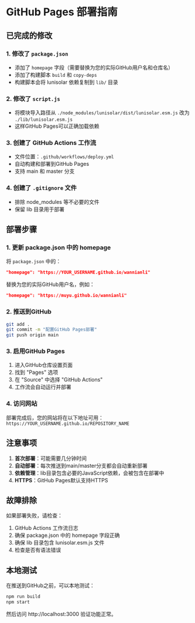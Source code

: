# GitHub Pages 部署指南

## 已完成的修改

### 1. 修改了 `package.json`
- 添加了 `homepage` 字段（需要替换为您的实际GitHub用户名和仓库名）
- 添加了构建脚本 `build` 和 `copy-deps`
- 构建脚本会将 lunisolar 依赖复制到 `lib/` 目录

### 2. 修改了 `script.js`
- 将模块导入路径从 `./node_modules/lunisolar/dist/lunisolar.esm.js` 改为 `./lib/lunisolar.esm.js`
- 这样GitHub Pages可以正确加载依赖

### 3. 创建了 GitHub Actions 工作流
- 文件位置：`.github/workflows/deploy.yml`
- 自动构建和部署到GitHub Pages
- 支持 main 和 master 分支

### 4. 创建了 `.gitignore` 文件
- 排除 node_modules 等不必要的文件
- 保留 lib 目录用于部署

## 部署步骤

### 1. 更新 package.json 中的 homepage
将 `package.json` 中的：
```json
"homepage": "https://YOUR_USERNAME.github.io/wannianli"
```
替换为您的实际GitHub用户名，例如：
```json
"homepage": "https://muyu.github.io/wannianli"
```

### 2. 推送到GitHub
```bash
git add .
git commit -m "配置GitHub Pages部署"
git push origin main
```

### 3. 启用GitHub Pages
1. 进入GitHub仓库设置页面
2. 找到 "Pages" 选项
3. 在 "Source" 中选择 "GitHub Actions"
4. 工作流会自动运行并部署

### 4. 访问网站
部署完成后，您的网站将在以下地址可用：
`https://YOUR_USERNAME.github.io/REPOSITORY_NAME`

## 注意事项

1. **首次部署**：可能需要几分钟时间
2. **自动部署**：每次推送到main/master分支都会自动重新部署
3. **依赖管理**：lib目录包含必要的JavaScript依赖，会被包含在部署中
4. **HTTPS**：GitHub Pages默认支持HTTPS

## 故障排除

如果部署失败，请检查：
1. GitHub Actions 工作流日志
2. 确保 package.json 中的 homepage 字段正确
3. 确保 lib 目录包含 lunisolar.esm.js 文件
4. 检查是否有语法错误

## 本地测试

在推送到GitHub之前，可以本地测试：
```bash
npm run build
npm start
```
然后访问 http://localhost:3000 验证功能正常。
